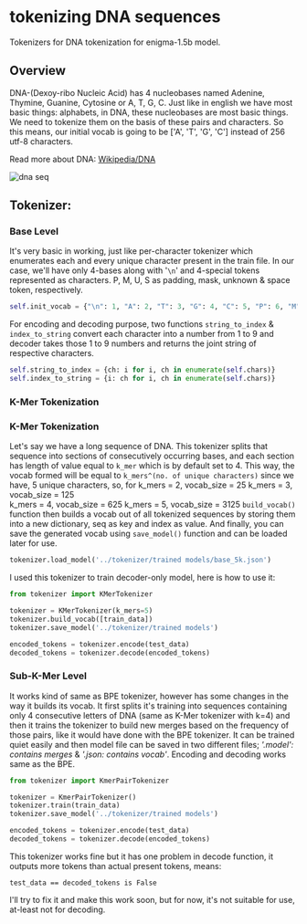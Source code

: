 # tokenizing DNA sequences

Tokenizers for DNA tokenization for enigma-1.5b model.
## Overview
DNA-(Dexoy-ribo Nucleic Acid) has 4 nucleobases named Adenine, Thymine, Guanine, Cytosine or A, T, G, C. Just like in english we have most basic things: alphabets, in DNA, these nucleobases are most basic things. We need to tokenize them on the basis of these pairs and characters. So this means, our initial vocab is going to be ['A', 'T', 'G', 'C'] instead of 256 utf-8 characters.

Read more about DNA: [Wikipedia/DNA](https://en.wikipedia.org/wiki/DNA)

![dna seq](https://www.genome.gov/sites/default/files/media/images/tg/DNA.jpg)

## Tokenizer:

### Base Level
It's very basic in working, just like per-character tokenizer which enumerates each and every unique character present in the train file. In our case, we'll have only 4-bases along with '`\n`' and 4-special tokens represented as characters. P, M, U, S as padding, mask, unknown & space token, respectively.

```python
self.init_vocab = {"\n": 1, "A": 2, "T": 3, "G": 4, "C": 5, "P": 6, "M": 7, "U": 8, "S": 9}
```

For encoding and decoding purpose, two functions `string_to_index` & `index_to_string` convert each character into a number from 1 to 9 and decoder takes those 1 to 9 numbers and returns the joint string of respective characters.
```python
self.string_to_index = {ch: i for i, ch in enumerate(self.chars)}
self.index_to_string = {i: ch for i, ch in enumerate(self.chars)}
```

### K-Mer Tokenization
### K-Mer Tokenization
Let's say we have a long sequence of DNA. This tokenizer splits that sequence into sections of consecutively occurring bases, and each section has length of value equal to `k_mer` which is by default set to 4. This way, the vocab formed will be equal to `k_mers^(no. of unique characters)`
	since we have, 5 unique characters,  so, for 
		k_mers = 2, vocab_size = 25	
		k_mers = 3, vocab_size = 125	
		k_mers = 4, vocab_size = 625
		k_mers = 5, vocab_size = 3125
`build_vocab()` function then builds a vocab out of all tokenized sequences by storing them into a new dictionary, seq as key and index as value. And finally, you can save the generated vocab using `save_model()` function and can be loaded later for use.
```python
tokenizer.load_model('../tokenizer/trained models/base_5k.json')
```
I used this tokenizer to train decoder-only model, here is how to use it:
```python
from tokenizer import KMerTokenizer

tokenizer = KMerTokenizer(k_mers=5)
tokenizer.build_vocab([train_data])
tokenizer.save_model('../tokenizer/trained models')

encoded_tokens = tokenizer.encode(test_data)
decoded_tokens = tokenizer.decode(encoded_tokens)
```

### Sub-K-Mer Level
It works kind of same as BPE tokenizer, however has some changes in the way it builds its vocab. It first splits it's training into sequences containing only 4 consecutive letters of DNA (same as K-Mer tokenizer with k=4) and then it trains the tokenizer to build new merges based on the frequency of those pairs, like it would have done with the BPE tokenizer.
It can be trained quiet easily and then model file can be saved in two different files; *'.model': contains merges* & *'.json: contains vocab'*.
Encoding and decoding works same as the BPE.
```python
from tokenizer import KmerPairTokenizer

tokenizer = KmerPairTokenizer()
tokenizer.train(train_data)
tokenizer.save_model('../tokenizer/trained models')

encoded_tokens = tokenizer.encode(test_data)
decoded_tokens = tokenizer.decode(encoded_tokens)
```
This tokenizer works fine but it has one problem in decode function, it outputs more tokens than actual present tokens, means:
```shell
test_data == decoded_tokens is False
```
I'll try to fix it and make this work soon, but for now, it's not suitable for use, at-least not for decoding.